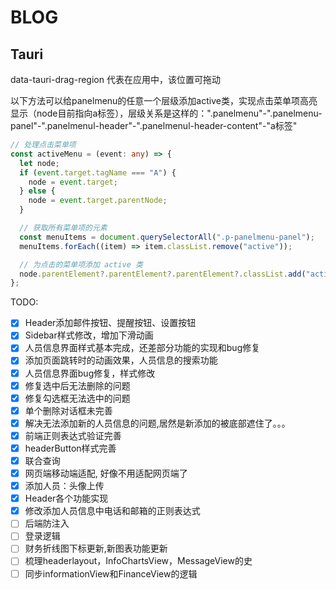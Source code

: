 # BLOG

## Tauri

data-tauri-drag-region 代表在应用中，该位置可拖动

以下方法可以给panelmenu的任意一个层级添加active类，实现点击菜单项高亮显示（node目前指向a标签），层级关系是这样的：".panelmenu"-".panelmenu-panel"-".panelmenul-header"-".panelmenul-header-content"-"a标签"

```ts
// 处理点击菜单项
const activeMenu = (event: any) => {
  let node;
  if (event.target.tagName === "A") {
    node = event.target;
  } else {
    node = event.target.parentNode;
  }

  // 获取所有菜单项的元素
  const menuItems = document.querySelectorAll(".p-panelmenu-panel");
  menuItems.forEach((item) => item.classList.remove("active"));

  // 为点击的菜单项添加 active 类
  node.parentElement?.parentElement?.parentElement?.classList.add("active");
};
```

TODO:

- [x] Header添加邮件按钮、提醒按钮、设置按钮
- [x] Sidebar样式修改，增加下滑动画
- [x] 人员信息界面样式基本完成，还差部分功能的实现和bug修复
- [x] 添加页面跳转时的动画效果，人员信息的搜索功能
- [x] 人员信息界面bug修复，样式修改
- [x] 修复选中后无法删除的问题
- [x] 修复勾选框无法选中的问题
- [x] 单个删除对话框未完善
- [x] 解决无法添加新的人员信息的问题,居然是新添加的被底部遮住了。。。
- [x] 前端正则表达式验证完善
- [x] headerButton样式完善
- [x] 联合查询
- [x] 网页端移动端适配, 好像不用适配网页端了
- [x] 添加人员：头像上传
- [x] Header各个功能实现
- [x] 修改添加人员信息中电话和邮箱的正则表达式
- [ ] 后端防注入
- [ ] 登录逻辑
- [ ] 财务折线图下标更新,新图表功能更新
- [ ] 梳理headerlayout，InfoChartsView，MessageView的史
- [ ] 同步informationView和FinanceView的逻辑
